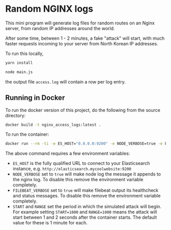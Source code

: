# Random NGINX logs

This mini program will generate log files for random routes on an Nginx server, from random IP addresses around the world.

After some time, between 1 - 2 minutes, a fake "attack" will start, with much faster requests incoming to your server from North Korean IP addresses.

To run this locally, 
```bash
yarn install

node main.js
```

the output file `access.log` will contain a row per log entry.

## Running in Docker

To run the docker version of this project, do the following from the source directory:

```bash
docker build -t nginx_access_logs:latest . 
```

To run the container:
```bash
docker run --rm -ti -e ES_HOST="0.0.0.0:9200" -e NODE_VERBOSE=true -e FILEBEAT_VERBOSE=true -e START=1000 -e RANGE=5000 nginxlogs
```
The above command requires a few environment variables:
* `ES_HOST` is the fully qualified URL to connect to your Elasticsearch instance, e.g. `http://elasticsearch.mycoolwebsite:9200`
* `NODE_VERBOSE` set to `true` will make node log the message it appends to the nginx log. To disable this remove the environment variable completely.
* `FILEBEAT_VERBOSE` set to `true` will make filebeat output its healthcheck and status messages. To disable this remove the environment variable completely.
* `START` and `RANGE` set the period in which the simulated attack will begin. For example setting `START=1000` and `RANGE=1000` means the attack will start between 1 and 2 seconds after the container starts. The default value for these is 1 minute for each.
